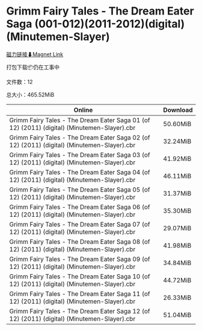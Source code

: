 # Grimm Fairy Tales - The Dream Eater Saga (001-012)(2011-2012)(digital)(Minutemen-Slayer)

[磁力链接⬇Magnet Link](magnet:?xt=urn:btih:ebf628dd17a1e3bf4bd7550f285093ad5eb5be3b&dn=Grimm%20Fairy%20Tales%20-%20The%20Dream%20Eater%20Saga%20%28001-012%29%282011-2012%29%28digital%29%28Minutemen-Slayer%29)

打包下载📦仍在工事中

文件数：12

总大小：465.52MiB

Online | Download
--- | ---
Grimm Fairy Tales - The Dream Eater Saga 01 (of 12) (2011) (digital) (Minutemen-Slayer).cbr | 50.60MiB
Grimm Fairy Tales - The Dream Eater Saga 02 (of 12) (2011) (digital) (Minutemen-Slayer).cbr | 32.24MiB
Grimm Fairy Tales - The Dream Eater Saga 03 (of 12) (2011) (digital) (Minutemen-Slayer).cbr | 41.92MiB
Grimm Fairy Tales - The Dream Eater Saga 04 (of 12) (2011) (digital) (Minutemen-Slayer).cbr | 46.11MiB
Grimm Fairy Tales - The Dream Eater Saga 05 (of 12) (2011) (digital) (Minutemen-Slayer).cbr | 31.37MiB
Grimm Fairy Tales - The Dream Eater Saga 06 (of 12) (2011) (digital) (Minutemen-Slayer).cbr | 35.30MiB
Grimm Fairy Tales - The Dream Eater Saga 07 (of 12) (2011) (digital) (Minutemen-Slayer).cbr | 29.07MiB
Grimm Fairy Tales - The Dream Eater Saga 08 (of 12) (2011) (digital) (Minutemen-Slayer).cbr | 41.98MiB
Grimm Fairy Tales - The Dream Eater Saga 09 (of 12) (2011) (digital) (Minutemen-Slayer).cbr | 34.84MiB
Grimm Fairy Tales - The Dream Eater Saga 10 (of 12) (2011) (digital) (Minutemen-Slayer).cbr | 44.72MiB
Grimm Fairy Tales - The Dream Eater Saga 11 (of 12) (2011) (digital) (Minutemen-Slayer).cbr | 26.33MiB
Grimm Fairy Tales - The Dream Eater Saga 12 (of 12) (2011) (digital) (Minutemen-Slayer).cbr | 51.04MiB